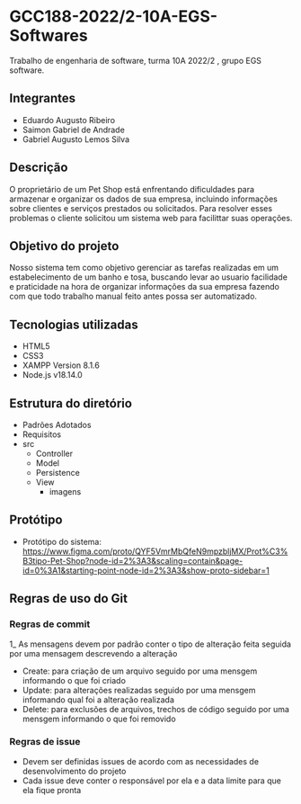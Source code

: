 # GCC188-2022/2-10A-EGS-Softwares
Trabalho de engenharia de software, turma 10A 2022/2 , grupo EGS software.

## Integrantes

- Eduardo Augusto Ribeiro
- Saimon Gabriel de Andrade
- Gabriel Augusto Lemos Silva

## Descrição
O proprietário de um Pet Shop está enfrentando dificuldades para armazenar e organizar os dados de sua empresa, incluindo informações sobre clientes e serviços prestados ou solicitados. Para resolver esses problemas o cliente solicitou um sistema web para facilittar suas operações.

## Objetivo do projeto 
Nosso sistema tem como objetivo gerenciar as tarefas realizadas em um estabelecimento de um banho e tosa, buscando levar ao usuario facilidade e praticidade na hora de organizar informações da sua empresa fazendo com que todo trabalho manual feito antes possa ser automatizado. 

## Tecnologias utilizadas

+ HTML5
+ CSS3
+ XAMPP Version 8.1.6 
+ Node.js v18.14.0

## Estrutura do diretório

- Padrões Adotados
- Requisitos
- src
  - Controller
  - Model
  - Persistence
  - View
      - imagens


## Protótipo
- Protótipo do sistema: https://www.figma.com/proto/QYF5VmrMbQfeN9mpzbljMX/Prot%C3%B3tipo-Pet-Shop?node-id=2%3A3&scaling=contain&page-id=0%3A1&starting-point-node-id=2%3A3&show-proto-sidebar=1

## Regras de uso do Git

### Regras de commit

1_ As mensagens devem por padrão conter o tipo de alteração feita seguida por uma mensagem descrevendo a alteração
  - Create: para criação de um arquivo seguido por uma mensgem informando o que foi criado
  - Update: para alterações realizadas seguido por uma mensgem informando qual foi a alteração realizada
  - Delete: para exclusões de arquivos, trechos de código seguido por uma mensgem informando o que foi removido
  
### Regras de issue

- Devem ser definidas issues de acordo com as necessidades de desenvolvimento do projeto
- Cada issue deve conter o responsável por ela e a data limite para que ela fique pronta
